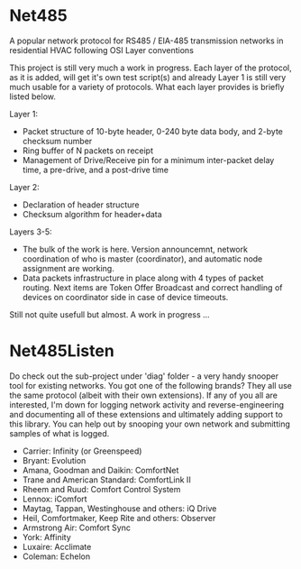# Net485
 A popular network protocol for RS485 / EIA-485 transmission networks in residential HVAC following OSI Layer conventions

This project is still very much a work in progress.  Each layer of the protocol, as it is added, will get it's own test script(s) and already Layer 1 is still very much usable for a variety of protocols.  What each layer provides is briefly listed below.

Layer 1: 

- Packet structure of 10-byte header, 0-240 byte data body, and 2-byte checksum number
- Ring buffer of N packets on receipt
- Management of Drive/Receive pin for a minimum inter-packet delay time, a pre-drive, and a post-drive time

Layer 2:

- Declaration of header structure
- Checksum algorithm for header+data

Layers 3-5:

- The bulk of the work is here.  Version announcemnt, network coordination of who is master (coordinator), and automatic node assignment are working.  
- Data packets infrastructure in place along with 4 types of packet routing. Next items are Token Offer Broadcast and correct handling of devices on coordinator side in case of device timeouts.

Still not quite usefull but almost. A work in progress ... 

# Net485Listen

Do check out the sub-project under 'diag' folder - a very handy snooper tool for existing networks.  You got one of the following brands?  They all use the same protocol (albeit with their own extensions).  If any of you all are interested, I'm down for logging network activity and reverse-engineering and documenting all of these extensions and ultimately adding support to this library.  You can help out by snooping your own network and submitting samples of what is logged.

- Carrier: Infinity (or Greenspeed)
- Bryant: Evolution
- Amana, Goodman and Daikin: ComfortNet
- Trane and American Standard: ComfortLink II
- Rheem and Ruud: Comfort Control System
- Lennox: iComfort
- Maytag, Tappan, Westinghouse and others: iQ Drive
- Heil, Comfortmaker, Keep Rite and others: Observer
- Armstrong Air: Comfort Sync
- York: Affinity
- Luxaire: Acclimate
- Coleman: Echelon
